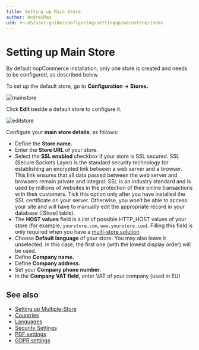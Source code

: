 ```yaml
---
title: Setting up Main Store
author: AndreiMaz
uid: en-US/user-guide/configuring/settingup/mainstore/index
---
```


# Setting up Main Store

By default nopCommerce installation, only one store is created and needs to be configured, as described below.

To set up the default store, go to **Configuration → Stores.**

![mainstore](_static/index/mainstore.png)

Click **Edit** beside a default store to configure it.

![editstore](_static/index/Store-Edit.png)

Configure your **main store details**, as follows:

* Define the **Store name.**
* Enter the **Store URL** of your store.
* Select the **SSL enabled** checkbox if your store is SSL secured. SSL (Secure Sockets Layer) is the standard security technology for establishing an encrypted link between a web server and a browser. This link ensures that all data passed between the web server and browsers remain private and integral. SSL is an industry standard and is used by millions of websites in the protection of their online transactions with their customers. Tick this option only after you have installed the SSL certificate on your server. Otherwise, you won’t be able to access your site and will have to manually edit the appropriate record in your database ([Store] table).
* The **HOST values** field is a list of possible HTTP_HOST values of your store (for example, `yourstore.com`, `www.yourstore.com`). Filling this field is only required when you have a [multi-store solution](xref:en-US/user-guide/configuring/settingup/mainstore/multiple-store)
* Choose **Default language** of your store. You may also leave it unselected. In this case, the first one (with the lowest display order) will be used.
* Define **Company name.**
* Define **Company address.**
* Set your **Company phone number.**
* In the **Company VAT field**, enter VAT of your company (used in EU)

## See also

* [Setting up Multiple-Store](xref:en-US/user-guide/configuring/settingup/mainstore/multiple-store)
* [Countries](xref:en-US/user-guide/configuring/settingup/mainstore/countries)
* [Languages](xref:en-US/user-guide/configuring/settingup/mainstore/languages)
* [Security Settings](xref:en-US/user-guide/configuring/settingup/mainstore/security-settings)
* [PDF settings](xref:en-US/user-guide/configuring/settingup/mainstore/pdf-settings)
* [GDPR settings](xref:en-US/user-guide/configuring/settingup/mainstore/gdpr-settings)
